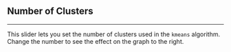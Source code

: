 ## Number of Clusters

***
This slider lets you set the number of clusters used in the `kmeans` algorithm. Change the number to see the effect on the graph to the right.

